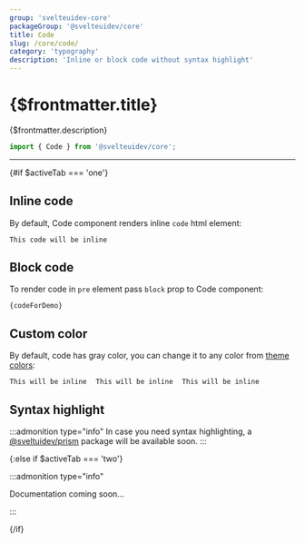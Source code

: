 ```yaml
---
group: 'svelteuidev-core'
packageGroup: '@svelteuidev/core'
title: Code
slug: /core/code/
category: 'typography'
description: 'Inline or block code without syntax highlight'
---
```


<script lang='ts'>
    import Preview from '$lib/components/DocsHelpers/Preview.svelte'
	import { Code } from '@svelteuidev/core'
    import { DocTabs, activeTab } from '$lib/components'
	
    const codeForDemo = `
		const obj = {
			prop1: 'Hello',
			prop2: 'World'
		}`;
</script>

# {$frontmatter.title}

{$frontmatter.description}

```ts
import { Code } from '@svelteuidev/core';
```

<DocTabs />

<hr>
<!-- Top Section -->

{#if $activeTab === 'one'}

## Inline code

By default, Code component renders inline `code` html element:

<Preview class='not-prose'>
	<Code>This code will be inline</Code>
</Preview>

## Block code

To render code in `pre` element pass `block` prop to Code component:

<Preview class='not-prose'>
	<Code block copy message={codeForDemo}>{codeForDemo}</Code>
</Preview>

## Custom color

By default, code has gray color,
you can change it to any color from [theme colors](/theming/extend-theme/#default-colors):

<Preview class='not-prose' style="display: flex; gap: 1rem;">
	<Code color="red">This will be inline</Code>
	<Code color="teal">This will be inline</Code>
	<Code color="blue">This will be inline</Code>
</Preview>

## Syntax highlight

:::admonition type="info"
In case you need syntax highlighting, a [@sveltuidev/prism](/others/prism/) package will be available soon.
:::

{:else if $activeTab === 'two'}

:::admonition type="info"

Documentation coming soon...

:::

{/if}
